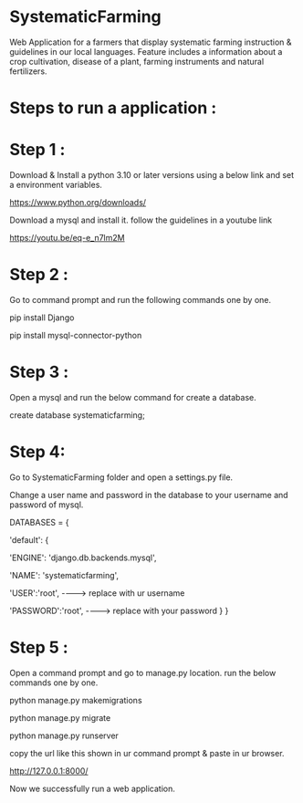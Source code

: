 # SystematicFarming

Web Application for a farmers that display systematic farming instruction & guidelines in our local languages. Feature includes a information about a crop cultivation, disease of a plant, farming instruments and natural fertilizers.

# Steps to run a application :


# Step 1 :

Download & Install a python 3.10 or later versions using a below link and set a environment variables.

https://www.python.org/downloads/

Download a mysql and install it. follow the guidelines in a youtube link

https://youtu.be/eq-e_n7lm2M

# Step 2 :

Go to command prompt and run the following commands one by one.

pip install Django

pip install mysql-connector-python

# Step 3 :

Open a mysql and run the below command for create a database.

create database systematicfarming;

# Step 4:

Go to SystematicFarming folder and open a settings.py file.

Change a user name and password in the database to your username and password of mysql.

DATABASES = {

'default': {

'ENGINE': 'django.db.backends.mysql',

'NAME': 'systematicfarming',

'USER':'root', ----> replace with ur username

'PASSWORD':'root', ----> replace with your password 
} }

# Step 5 :

Open a command prompt and go to manage.py location. run the below commands one by one.

python manage.py makemigrations

python manage.py migrate

python manage.py runserver

copy the url like this shown in ur command prompt & paste in ur browser.

http://127.0.0.1:8000/

Now we successfully run a web application.
